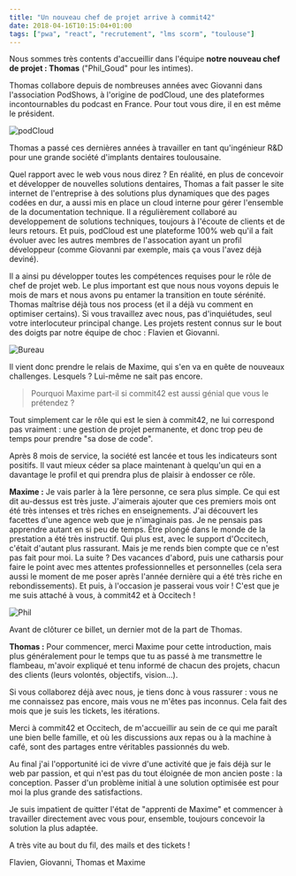 ```yaml
---
title: "Un nouveau chef de projet arrive à commit42"
date: 2018-04-16T10:15:04+01:00
tags: ["pwa", "react", "recrutement", "lms scorm", "toulouse"]
---
```


Nous sommes très contents d'accueillir dans l'équipe **notre nouveau chef de projet : Thomas** ("Phil_Goud" pour les intimes).

Thomas collabore depuis de nombreuses années avec Giovanni dans l'association PodShows, à l'origine de podCloud, une des plateformes incontournables du podcast en France. Pour tout vous dire, il en est même le président.

![podCloud](/assets/podcloud.png)

Thomas a passé ces dernières années à travailler en tant qu'ingénieur R&D pour une grande société d'implants dentaires toulousaine.

Quel rapport avec le web vous nous direz ? En réalité, en plus de concevoir et développer de nouvelles solutions dentaires, Thomas a fait passer le site internet de l'entreprise à des solutions plus dynamiques que des pages codées en dur, a aussi mis en place un cloud interne pour gérer l'ensemble de la documentation technique. Il a régulièrement collaboré au developpement de solutions techniques, toujours à l'écoute de clients et de leurs retours. Et puis, podCloud est une plateforme 100% web qu'il a fait évoluer avec les autres membres de l'assocation ayant un profil développeur (comme Giovanni par exemple, mais ça vous l'avez déjà deviné).

Il a ainsi pu développer toutes les compétences requises pour le rôle de chef de projet web. Le plus important est que nous nous voyons depuis le mois de mars et nous avons pu entamer la transition en toute sérénité. Thomas maîtrise déjà tous nos process (et il a déjà vu comment en optimiser certains). Si vous travaillez avec nous, pas d'inquiétudes, seul votre interlocuteur principal change. Les projets restent connus sur le bout des doigts par notre équipe de choc : Flavien et Giovanni.

![Bureau](/assets/bureau.jpg)

Il vient donc prendre le relais de Maxime, qui s'en va en quête de nouveaux challenges. Lesquels ? Lui-même ne sait pas encore.

> Pourquoi Maxime part-il si commit42 est aussi génial que vous le prétendez ?

Tout simplement car le rôle qui est le sien à commit42, ne lui correspond pas vraiment : une gestion de projet permanente, et donc trop peu de temps pour prendre "sa dose de code".

Après 8 mois de service, la société est lancée et tous les indicateurs sont positifs. Il vaut mieux céder sa place maintenant à quelqu'un qui en a davantage le profil et qui prendra plus de plaisir à endosser ce rôle.

**Maxime :** Je vais parler à la 1ère personne, ce sera plus simple. Ce qui est dit au-dessus est très juste. J'aimerais ajouter que ces premiers mois ont été très intenses et très riches en enseignements. J'ai découvert les facettes d'une agence web que je n'imaginais pas. Je ne pensais pas apprendre autant en si peu de temps. Être plongé dans le monde de la prestation a été très instructif. Qui plus est, avec le support d'Occitech, c'était d'autant plus rassurant. Mais je me rends bien compte que ce n'est pas fait pour moi. La suite ? Des vacances d'abord, puis une catharsis pour faire le point avec mes attentes professionnelles et personnelles (cela sera aussi le moment de me poser après l'année dernière qui a été très riche en rebondissements). Et puis, à l'occasion je passerai vous voir ! C'est que je me suis attaché à vous, à commit42 et à Occitech !

![Phil](/assets/phil.png)

Avant de clôturer ce billet, un dernier mot de la part de Thomas.

**Thomas :** Pour commencer, merci Maxime pour cette introduction, mais plus généralement pour le temps que tu as passé à me transmettre le flambeau, m'avoir expliqué et tenu informé de chacun des projets, chacun des clients (leurs volontés, objectifs, vision...).

Si vous collaborez déjà avec nous, je tiens donc à vous rassurer : vous ne me connaissez pas encore, mais vous ne m'êtes pas inconnus. Cela fait des mois que je suis les tickets, les itérations.

Merci à commit42 et Occitech, de m'accueillir au sein de ce qui me paraît une bien belle famille, et où les discussions aux repas ou à la machine à café, sont des partages entre véritables passionnés du web.

Au final j'ai l'opportunité ici de vivre d'une activité que je fais déjà sur le web par passion, et qui n'est pas du tout éloignée de mon ancien poste : la conception.
Passer d'un problème initial à une solution optimisée est pour moi la plus grande des satisfactions.

Je suis impatient de quitter l'état de "apprenti de Maxime" et commencer à travailler directement avec vous pour, ensemble, toujours concevoir la solution la plus adaptée.

A très vite au bout du fil, des mails et des tickets !

Flavien, Giovanni, Thomas et Maxime
